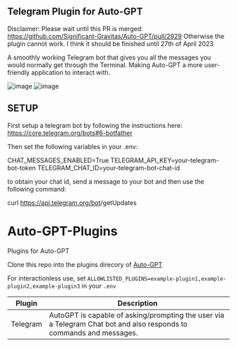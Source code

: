 ## Telegram Plugin for Auto-GPT

Disclaimer:
Please wait until this PR is merged: https://github.com/Significant-Gravitas/Auto-GPT/pull/2929
Otherwise the plugin cannot work.
I think it should be finished until 27th of April 2023



A smoothly working Telegram bot that gives you all the messages you would normally get through the Terminal.
Making Auto-GPT a more user-friendly application to interact with.


![image](https://user-images.githubusercontent.com/11997278/233675629-fb582ab6-f89f-4837-82c4-c21744427266.png)
![image](https://user-images.githubusercontent.com/11997278/233675683-eea9dd74-1c5e-436a-b745-95dff17c4951.png)


## SETUP
First setup a telegram bot by following the instructions here: https://core.telegram.org/bots#6-botfather

Then set the following variables in your .env:

CHAT_MESSAGES_ENABLED=True
TELEGRAM_API_KEY=your-telegram-bot-token
TELEGRAM_CHAT_ID=your-telegram-bot-chat-id

to obtain your chat id, send a message to your bot and then use the following command:

curl https://api.telegram.org/bot<your-telegram-bot-token>/getUpdates



# Auto-GPT-Plugins

Plugins for Auto-GPT

Clone this repo into the plugins direcory of [Auto-GPT](https://github.dev/Significant-Gravitas/Auto-GPT)

For interactionless use, set `ALLOWLISTED_PLUGINS=example-plugin1,example-plugin2,example-plugin3` in your `.env`

| Plugin   | Description                                                                                                         |
|----------|---------------------------------------------------------------------------------------------------------------------|
| Telegram | AutoGPT is capable of asking/prompting the user via a Telegram Chat bot and also responds to commands and messages. |

